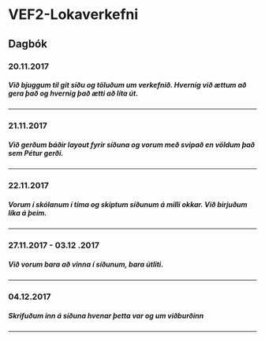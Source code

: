 # VEF2-Lokaverkefni
## Dagbók

### 20.11.2017
##### Við bjuggum til git síðu og töluðum um verkefnið. Hvernig við ættum að gera það og hvernig það ætti að líta út.
___
### 21.11.2017
##### Við gerðum báðir layout fyrir síðuna og vorum með svipað en völdum það sem Pétur gerði.
___
### 22.11.2017
##### Vorum í skólanum í tíma og skiptum síðunum á milli okkar. Við birjuðum líka á þeim.
___
### 27.11.2017 - 03.12 .2017
##### Við vorum bara að vinna í síðunum, bara útliti.
___
### 04.12.2017
##### Skrifuðum inn á síðuna hvenar þetta var og um viðburðinn
___